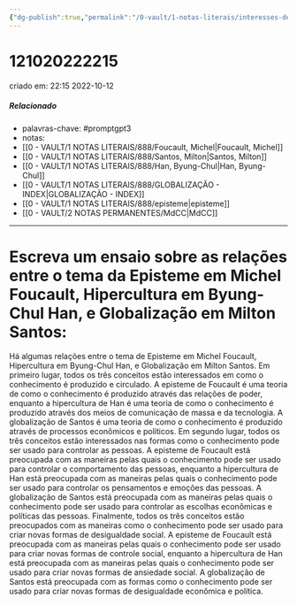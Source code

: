 ```yaml
---
{"dg-publish":true,"permalink":"/0-vault/1-notas-literais/interesses-de-pesquisa/121020222215/","tags":["promptgpt3"],"dgHomeLink":true,"dgShowLocalGraph":true,"dgShowFileTree":true,"dgEnableSearch":true}
---
```


# 121020222215
criado em: 22:15 2022-10-12

##### Relacionado
- palavras-chave: #promptgpt3 
- notas:
- [[0 - VAULT/1 NOTAS LITERAIS/888/Foucault, Michel\|Foucault, Michel]]
- [[0 - VAULT/1 NOTAS LITERAIS/888/Santos, Milton\|Santos, Milton]]
- [[0 - VAULT/1 NOTAS LITERAIS/888/Han, Byung-Chul\|Han, Byung-Chul]]
- [[0 - VAULT/1 NOTAS LITERAIS/888/GLOBALIZAÇÃO - INDEX\|GLOBALIZAÇÃO - INDEX]]
- [[0 - VAULT/1 NOTAS LITERAIS/888/episteme\|episteme]]
- [[0 - VAULT/2 NOTAS PERMANENTES/MdCC\|MdCC]]
---
# Escreva um ensaio sobre as relações entre o tema da Episteme em Michel Foucault, Hipercultura em Byung-Chul Han, e Globalização em Milton Santos:

Há algumas relações entre o tema de Episteme em Michel Foucault, Hipercultura em Byung-Chul Han, e Globalização em Milton Santos. Em primeiro lugar, todos os três conceitos estão interessados em como o conhecimento é produzido e circulado. A episteme de Foucault é uma teoria de como o conhecimento é produzido através das relações de poder, enquanto a hipercultura de Han é uma teoria de como o conhecimento é produzido através dos meios de comunicação de massa e da tecnologia. A globalização de Santos é uma teoria de como o conhecimento é produzido através de processos econômicos e políticos. Em segundo lugar, todos os três conceitos estão interessados nas formas como o conhecimento pode ser usado para controlar as pessoas. A episteme de Foucault está preocupada com as maneiras pelas quais o conhecimento pode ser usado para controlar o comportamento das pessoas, enquanto a hipercultura de Han está preocupada com as maneiras pelas quais o conhecimento pode ser usado para controlar os pensamentos e emoções das pessoas. A globalização de Santos está preocupada com as maneiras pelas quais o conhecimento pode ser usado para controlar as escolhas econômicas e políticas das pessoas. Finalmente, todos os três conceitos estão preocupados com as maneiras como o conhecimento pode ser usado para criar novas formas de desigualdade social. A episteme de Foucault está preocupada com as maneiras pelas quais o conhecimento pode ser usado para criar novas formas de controle social, enquanto a hipercultura de Han está preocupada com as maneiras pelas quais o conhecimento pode ser usado para criar novas formas de ansiedade social. A globalização de Santos está preocupada com as formas como o conhecimento pode ser usado para criar novas formas de desigualdade econômica e política.